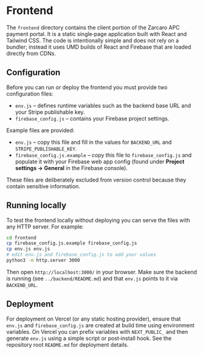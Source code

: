# Frontend

The `frontend` directory contains the client portion of the Zarcaro APC
payment portal.  It is a static single‑page application built with
React and Tailwind CSS.  The code is intentionally simple and does
not rely on a bundler; instead it uses UMD builds of React and
Firebase that are loaded directly from CDNs.

## Configuration

Before you can run or deploy the frontend you must provide two
configuration files:

* `env.js` – defines runtime variables such as the backend base URL
  and your Stripe publishable key.
* `firebase_config.js` – contains your Firebase project settings.

Example files are provided:

* `env.js` – copy this file and fill in the values for `BACKEND_URL`
  and `STRIPE_PUBLISHABLE_KEY`.
* `firebase_config.js.example` – copy this file to
  `firebase_config.js` and populate it with your Firebase web app
  config (found under **Project settings → General** in the Firebase
  console).

These files are deliberately excluded from version control because
they contain sensitive information.

## Running locally

To test the frontend locally without deploying you can serve the files
with any HTTP server.  For example:

```bash
cd frontend
cp firebase_config.js.example firebase_config.js
cp env.js env.js
# edit env.js and firebase_config.js to add your values
python3 -m http.server 3000
```

Then open `http://localhost:3000/` in your browser.  Make sure the
backend is running (see `../backend/README.md`) and that
`env.js` points to it via `BACKEND_URL`.

## Deployment

For deployment on Vercel (or any static hosting provider), ensure that
`env.js` and `firebase_config.js` are created at build time using
environment variables.  On Vercel you can prefix variables with
`NEXT_PUBLIC_` and then generate `env.js` using a simple script or
post‑install hook.  See the repository root `README.md` for
deployment details.